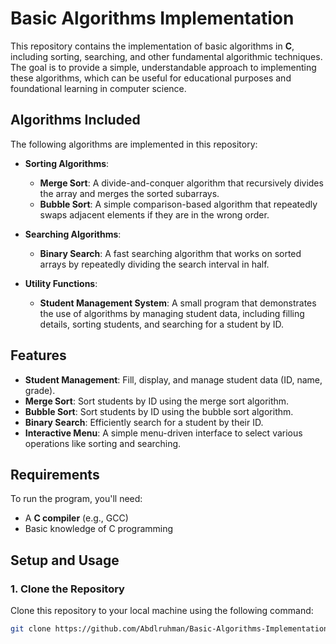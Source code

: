 # Basic Algorithms Implementation

This repository contains the implementation of basic algorithms in **C**, including sorting, searching, and other fundamental algorithmic techniques. The goal is to provide a simple, understandable approach to implementing these algorithms, which can be useful for educational purposes and foundational learning in computer science.

## Algorithms Included

The following algorithms are implemented in this repository:

- **Sorting Algorithms**:
  - **Merge Sort**: A divide-and-conquer algorithm that recursively divides the array and merges the sorted subarrays.
  - **Bubble Sort**: A simple comparison-based algorithm that repeatedly swaps adjacent elements if they are in the wrong order.

- **Searching Algorithms**:
  - **Binary Search**: A fast searching algorithm that works on sorted arrays by repeatedly dividing the search interval in half.

- **Utility Functions**:
  - **Student Management System**: A small program that demonstrates the use of algorithms by managing student data, including filling details, sorting students, and searching for a student by ID.

## Features

- **Student Management**: Fill, display, and manage student data (ID, name, grade).
- **Merge Sort**: Sort students by ID using the merge sort algorithm.
- **Bubble Sort**: Sort students by ID using the bubble sort algorithm.
- **Binary Search**: Efficiently search for a student by their ID.
- **Interactive Menu**: A simple menu-driven interface to select various operations like sorting and searching.

## Requirements

To run the program, you'll need:

- A **C compiler** (e.g., GCC)
- Basic knowledge of C programming

## Setup and Usage

### 1. Clone the Repository

Clone this repository to your local machine using the following command:

```bash
git clone https://github.com/Abdlruhman/Basic-Algorithms-Implementation.git
